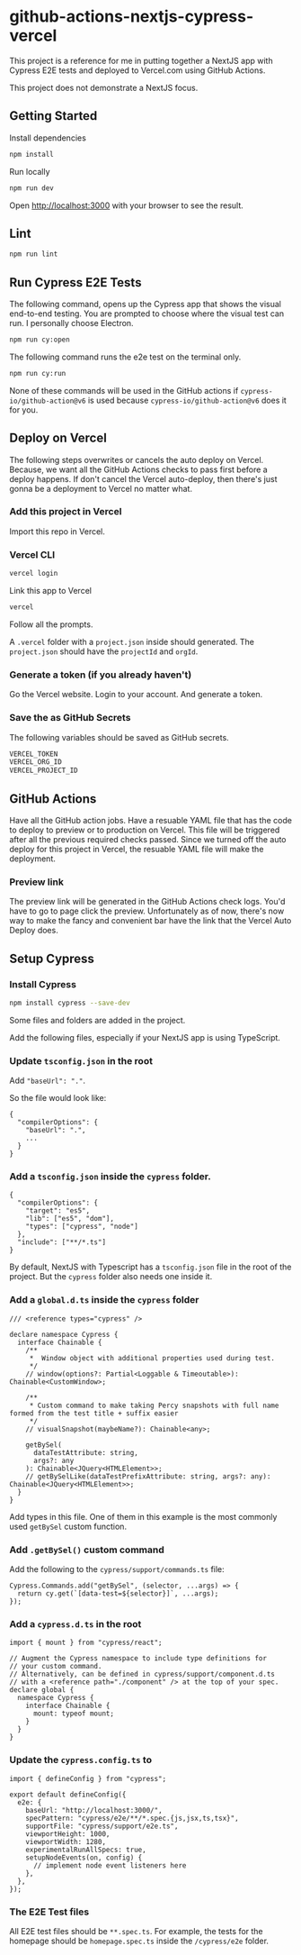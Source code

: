 # github-actions-nextjs-cypress-vercel

This project is a reference for me in putting together a NextJS app with Cypress E2E tests and deployed to Vercel.com using GitHub Actions.

This project does not demonstrate a NextJS focus.

## Getting Started

Install dependencies

```bash
npm install
```

Run locally

```bash
npm run dev
```

Open [http://localhost:3000](http://localhost:3000) with your browser to see the result.

## Lint

```bash
npm run lint
```

## Run Cypress E2E Tests

The following command, opens up the Cypress app that shows the visual end-to-end testing. You are prompted to choose where the visual test can run. I personally choose Electron.

```bash
npm run cy:open
```

The following command runs the e2e test on the terminal only.

```bash
npm run cy:run
```

None of these commands will be used in the GitHub actions if `cypress-io/github-action@v6` is used because `cypress-io/github-action@v6` does it for you.

## Deploy on Vercel

The following steps overwrites or cancels the auto deploy on Vercel. Because, we want all the GitHub Actions checks to pass first before a deploy happens. If don't cancel the Vercel auto-deploy, then there's just gonna be a deployment to Vercel no matter what.

### Add this project in Vercel

Import this repo in Vercel.

### Vercel CLI

```bash
vercel login
```

Link this app to Vercel

```bash
vercel
```

Follow all the prompts.

A `.vercel` folder with a `project.json` inside should generated. The `project.json` should have the `projectId` and `orgId`.

### Generate a token (if you already haven't)

Go the Vercel website. Login to your account. And generate a token.

### Save the as GitHub Secrets

The following variables should be saved as GitHub secrets.

```bash
VERCEL_TOKEN
VERCEL_ORG_ID
VERCEL_PROJECT_ID
```

## GitHub Actions

Have all the GitHub action jobs. Have a resuable YAML file that has the code to deploy to preview or to production on Vercel. This file will be triggered after all the previous required checks passed. Since we turned off the auto deploy for this project in Vercel, the resuable YAML file will make the deployment.

### Preview link

The preview link will be generated in the GitHub Actions check logs. You'd have to go to page click the preview. Unfortunately as of now, there's now way to make the fancy and convenient bar have the link that the Vercel Auto Deploy does.

## Setup Cypress

### Install Cypress

```bash
npm install cypress --save-dev
```

Some files and folders are added in the project.

Add the following files, especially if your NextJS app is using TypeScript.

### Update `tsconfig.json` in the root

Add `"baseUrl": "."`.

So the file would look like:

```
{
  "compilerOptions": {
    "baseUrl": ".",
    ...
  }
}
```

### Add a `tsconfig.json` inside the `cypress` folder.

```
{
  "compilerOptions": {
    "target": "es5",
    "lib": ["es5", "dom"],
    "types": ["cypress", "node"]
  },
  "include": ["**/*.ts"]
}
```

By default, NextJS with Typescript has a `tsconfig.json` file in the root of the project. But the `cypress` folder also needs one inside it.

### Add a `global.d.ts` inside the `cypress` folder

```
/// <reference types="cypress" />

declare namespace Cypress {
  interface Chainable {
    /**
     *  Window object with additional properties used during test.
     */
    // window(options?: Partial<Loggable & Timeoutable>): Chainable<CustomWindow>;

    /**
     * Custom command to make taking Percy snapshots with full name formed from the test title + suffix easier
     */
    // visualSnapshot(maybeName?): Chainable<any>;

    getBySel(
      dataTestAttribute: string,
      args?: any
    ): Chainable<JQuery<HTMLElement>>;
    // getBySelLike(dataTestPrefixAttribute: string, args?: any): Chainable<JQuery<HTMLElement>>;
  }
}
```

Add types in this file. One of them in this example is the most commonly used `getBySel` custom function.

### Add `.getBySel()` custom command

Add the following to the `cypress/support/commands.ts` file:

```
Cypress.Commands.add("getBySel", (selector, ...args) => {
  return cy.get(`[data-test=${selector}]`, ...args);
});
```

### Add a `cypress.d.ts` in the root

```
import { mount } from "cypress/react";

// Augment the Cypress namespace to include type definitions for
// your custom command.
// Alternatively, can be defined in cypress/support/component.d.ts
// with a <reference path="./component" /> at the top of your spec.
declare global {
  namespace Cypress {
    interface Chainable {
      mount: typeof mount;
    }
  }
}
```

### Update the `cypress.config.ts` to

```
import { defineConfig } from "cypress";

export default defineConfig({
  e2e: {
    baseUrl: "http://localhost:3000/",
    specPattern: "cypress/e2e/**/*.spec.{js,jsx,ts,tsx}",
    supportFile: "cypress/support/e2e.ts",
    viewportHeight: 1000,
    viewportWidth: 1280,
    experimentalRunAllSpecs: true,
    setupNodeEvents(on, config) {
      // implement node event listeners here
    },
  },
});
```

### The E2E Test files

All E2E test files should be `**.spec.ts`. For example, the tests for the homepage should be `homepage.spec.ts` inside the `/cypress/e2e` folder.
